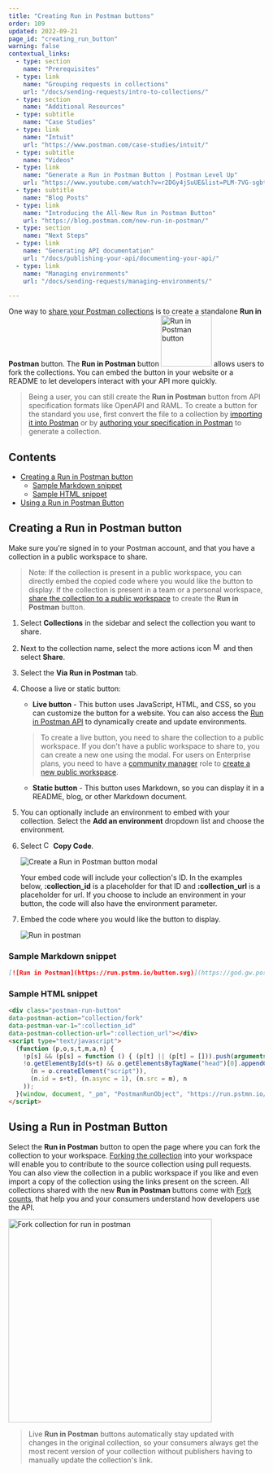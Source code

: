 ```yaml
---
title: "Creating Run in Postman buttons"
order: 109
updated: 2022-09-21
page_id: "creating_run_button"
warning: false
contextual_links:
  - type: section
    name: "Prerequisites"
  - type: link
    name: "Grouping requests in collections"
    url: "/docs/sending-requests/intro-to-collections/"
  - type: section
    name: "Additional Resources"
  - type: subtitle
    name: "Case Studies"
  - type: link
    name: "Intuit"
    url: "https://www.postman.com/case-studies/intuit/"
  - type: subtitle
    name: "Videos"
  - type: link
    name: "Generate a Run in Postman Button | Postman Level Up"
    url: "https://www.youtube.com/watch?v=r2DGy4jSuUE&list=PLM-7VG-sgbtC5tNXxd28cmePSa9BYwqeU&index=8"
  - type: subtitle
    name: "Blog Posts"
  - type: link
    name: "Introducing the All-New Run in Postman Button"
    url: "https://blog.postman.com/new-run-in-postman/"
  - type: section
    name: "Next Steps"
  - type: link
    name: "Generating API documentation"
    url: "/docs/publishing-your-api/documenting-your-api/"
  - type: link
    name: "Managing environments"
    url: "/docs/sending-requests/managing-environments/"

---
```


One way to [share your Postman collections](/docs/collaborating-in-postman/sharing/) is to create a standalone **Run in Postman** button. The **Run in Postman** button <img alt="Run in Postman button" src="https://assets.postman.com/postman-docs/run-in-postman-button-icon.jpg#icon" width="100px"/> allows users to fork the collections. You can embed the button in your website or a README to let developers interact with your API more quickly.

> Being a user, you can still create the **Run in Postman** button from API specification formats like OpenAPI and RAML. To create a button for the standard you use, first convert the file to a collection by [importing it into Postman](/docs/getting-started/importing-and-exporting-data/) or by [authoring your specification in Postman](/docs/designing-and-developing-your-api/the-api-workflow/) to generate a collection.

## Contents

* [Creating a Run in Postman button](#creating-a-run-in-postman-button)
    * [Sample Markdown snippet](#sample-markdown-snippet)
    * [Sample HTML snippet](#sample-html-snippet)
* [Using a Run in Postman Button](#using-a-run-in-postman-button)

## Creating a Run in Postman button

Make sure you're signed in to your Postman account, and that you have a collection in a public workspace to share.

> Note: If the collection is present in a public workspace, you can directly embed the copied code where you would like the button to display. If the collection is present in a team or a personal workspace, [share the collection to a public workspace](/docs/collaborating-in-postman/using-workspaces/managing-workspaces/#changing-workspace-visibility) to create the **Run in Postman** button.

1. Select **Collections** in the sidebar and select the collection you want to share.
1. Next to the collection name, select the more actions icon <img alt="More actions icon" src="https://assets.postman.com/postman-docs/icon-more-actions-v9.jpg#icon" width="16px"> and then select **Share**.

1. Select the **Via Run in Postman** tab.
1. Choose a live or static button:

    * **Live button** - This button uses JavaScript, HTML, and CSS, so you can customize the button for a website. You can also access the [Run in Postman API](/docs/publishing-your-api/run-in-postman/run-button-API/) to dynamically create and update environments.
    > To create a live button, you need to share the collection to a public workspace. If you don't have a public workspace to share to, you can create a new one using the modal. For users on Enterprise plans, you need to have a [community manager](/docs/collaborating-in-postman/roles-and-permissions/#team-roles) role to [create a new public workspace](/docs/collaborating-in-postman/using-workspaces/public-workspaces/).
    * **Static button** - This button uses Markdown, so you can display it in a README, blog, or other Markdown document.

1. You can optionally include an environment to embed with your collection. Select the **Add an environment** dropdown list and choose the environment.
1. Select <img alt="Copy icon" src="https://assets.postman.com/postman-docs/icon-copy-v9.jpg#icon" width="15px"> **Copy Code**.

    ![Create a Run in Postman button modal](https://assets.postman.com/postman-docs/run-in-postman-9.14.jpg)

    Your embed code will include your collection's ID. In the examples below, **:collection_id** is a placeholder for that ID and **:collection_url** is a placeholder for url. If you choose to include an environment in your button, the code will also have the environment parameter.

1. Embed the code where you would like the button to display.

    ![Run in postman](https://assets.postman.com/postman-docs/v10/run-in-postman-button-v10-b.gif)

### Sample Markdown snippet

```markdown
[![Run in Postman](https://run.pstmn.io/button.svg)](https://god.gw.postman.com/run-collection/:collection_id)
```

### Sample HTML snippet

```html
<div class="postman-run-button"
data-postman-action="collection/fork"
data-postman-var-1=":collection_id"
data-postman-collection-url=":collection_url"></div>
<script type="text/javascript">
  (function (p,o,s,t,m,a,n) {
    !p[s] && (p[s] = function () { (p[t] || (p[t] = [])).push(arguments); });
    !o.getElementById(s+t) && o.getElementsByTagName("head")[0].appendChild((
      (n = o.createElement("script")),
      (n.id = s+t), (n.async = 1), (n.src = m), n
    ));
  }(window, document, "_pm", "PostmanRunObject", "https://run.pstmn.io/button.js"));
</script>
```

## Using a Run in Postman Button

Select the **Run in Postman** button to open the page where you can fork the collection to your workspace. [Forking the collection](/docs/collaborating-in-postman/version-control/#forking-postman-entities) into your workspace will enable you to contribute to the source collection using pull requests. You can also view the collection in a public workspace if you like and even import a copy of the collection using the links present on the screen. All collections shared with the new **Run in Postman** buttons come with [Fork counts](/docs/collaborating-in-postman/version-control/#viewing-fork-information), that help you and your consumers understand how developers use the API.

<img alt="Fork collection for run in postman" src="https://assets.postman.com/postman-docs/fork-collection-for-run-in-postman.jpg" height="400px"/>

> Live **Run in Postman** buttons automatically stay updated with changes in the original collection, so your consumers always get the most recent version of your collection without publishers having to manually update the collection's link.
